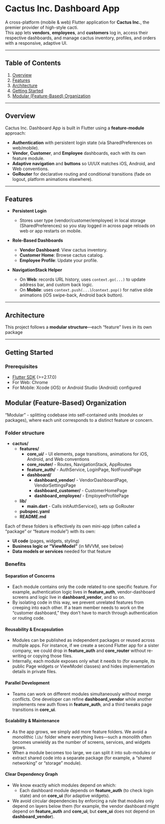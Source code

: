# Cactus Inc. Dashboard App

A cross-platform (mobile & web) Flutter application for **Cactus Inc.**, the premier provider of high-style cacti.  
This app lets **vendors**, **employees**, and **customers** log in, access their respective dashboards, and manage cactus inventory, profiles, and orders with a responsive, adaptive UI.

---

## Table of Contents

1. [Overview](#overview)  
2. [Features](#features)  
3. [Architecture](#architecture)  
4. [Getting Started](#getting-started)  
5. [Modular (Feature-Based) Organization](#getting-started)  

---

## Overview

Cactus Inc. Dashboard App is built in Flutter using a **feature-module** approach:
- **Authentication** with persistent login state (via SharedPreferences on web/mobile).  
- **Vendor**, **Customer**, and **Employee** dashboards, each with its own feature module.  
- **Adaptive navigation** and **buttons** so UI/UX matches iOS, Android, and Web conventions.  
- **GoRouter** for declarative routing and conditional transitions (fade on logout, platform animations elsewhere).

---

## Features

- **Persistent Login**  
  - Stores user type (vendor/customer/employee) in local storage (SharedPreferences) so you stay logged in across page reloads on web or app restarts on mobile.

- **Role-Based Dashboards**  
  - **Vendor Dashboard**: View cactus inventory.  
  - **Customer Home**: Browse cactus catalog.
  - **Employee Profile**: Update your profile.

- **NavigationStack Helper**  
  - On **Web**: records URL history, uses `context.go(...)` to update address bar, and custom back logic.  
  - On **Mobile**: uses `context.push(...)`/`context.pop()` for native slide animations (iOS swipe-back, Android back button).

---

## Architecture

This project follows a **modular structure**—each “feature” lives in its own package 
 
---

## Getting Started

### Prerequisites

- [Flutter SDK](https://flutter.dev/docs/get-started/install) (>=2.17.0)  
- For Web: Chrome  
- For Mobile: Xcode (iOS) or Android Studio (Android) configured

## Modular (Feature-Based) Organization

“Modular” - splitting codebase into self-contained units (modules or packages), where each unit corresponds to a distinct feature or concern.

### Folder structure

- **cactus/**
  - **features/**
    - **core_ui/** - UI elements, page transitions, animations for iOS, Android, and Web conventions
    - **core_router/** - Routes, NavigationStack, AppRoutes
    - **feature_auth/** - AuthService, LoginPage, NotFoundPage
    - **dashboard/**
      - **dashboard_vendor/** - VendorDashboardPage, VendorSettingsPage
      - **dashboard_customer/** - CustomerHomePage
      - **dashboard_employee/** - EmployeeProfilePage
  - **lib/**
    - **main.dart** - Calls initAuthService(), sets up GoRouter
  - **pubspec.yaml**
  - **README.md**

Each of these folders is effectively its own mini-app (often called a “package” or “feature module”) with its own:

- **UI code** (pages, widgets, styling)
- **Business logic or “ViewModel”** (in MVVM, see below)
- **Data models or services** needed for that feature

### Benefits

#### Separation of Concerns

- Each module contains only the code related to one specific feature. For example, authentication logic lives in **feature_auth**, vendor-dashboard screens and logic live in **dashboard_vendor**, and so on.
- By isolating code in this way, we prevent unrelated features from creeping into each other. If a team member needs to work on the “customer dashboard,” they don’t have to march through authentication or routing code.

#### Reusability & Encapsulation

- Modules can be published as independent packages or reused across multiple apps. For instance, if we create a second Flutter app for a sister company, we could drop in **feature_auth** and **core_router** without re-writing or copying those files.
- Internally, each module exposes only what it needs to (for example, its public Page widgets or ViewModel classes) and hides implementation details in private files.

#### Parallel Development

- Teams can work on different modules simultaneously without merge conflicts. One developer can refine **dashboard_vendor** while another implements new auth flows in **feature_auth**, and a third tweaks page transitions in **core_ui**.

#### Scalability & Maintenance

- As the app grows, we simply add more feature folders. We avoid a monolithic `lib/` folder where everything lives—such a monolith often becomes unwieldy as the number of screens, services, and widgets grows.
- When a module becomes too large, we can split it into sub-modules or extract shared code into a separate package (for example, a “shared networking” or “storage” module).

#### Clear Dependency Graph

- We know exactly which modules depend on which:
  - Each dashboard module depends on **feature_auth** (to check login state) and on **core_ui** (for adaptive widgets).
- We avoid circular dependencies by enforcing a rule that modules only depend on layers below them (for example, the vendor dashboard might depend on **feature_auth** and **core_ui**, but **core_ui** does not depend on **dashboard_vendor**).
